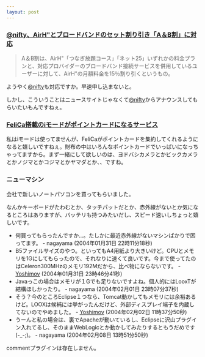 ```yaml
---
layout: post
---
```

<h3><a href="http://k-tai.impress.co.jp/cda/article/news_toppage/17348.html">@nifty、AirH&quot;とブロードバンドのセット割り引き「A＆B割」に対応</a></h3>
<blockquote><p>A＆B割は、AirH&quot;「つなぎ放題コース」「ネット25」いずれかの料金プランと、対応プロバイダーのブロードバンド接続サービスを併用しているユーザーに対して、AirH&quot;の月額料金を15％割り引くというもの。</p>
</blockquote>
<p>ようやく<a href="http://www.nifty.com/">@nifty</a>も対応ですか。早速申し込まないと。</p>
<p>しかし、こういうことはニュースサイトじゃなくて<a href="http://www.nifty.com/">@nifty</a>からアナウンスしてもらいたいもんですねぇ。</p>
<h3><a href="http://www.rbbtoday.com/news/20040127/14943.html">FeliCa搭載のiモードがポイントカードになるサービス</a></h3>
<p>私はiモードは使ってませんが、FeliCaがポイントカードを集約してくれるようになると嬉しいですねぇ。財布の中はいろんなポイントカードでいっぱいになっちゃってますから。まず一緒にして欲しいのは、ヨドバシカメラとかビックカメラとかノジマとかコジマとかヤマダとか、、ですね。</p>
<h3>ニューマシン</h3>
<p>会社で新しいノートパソコンを買ってもらいました。</p>
<p>なんかキーボードがたわむとか、タッチパットだとか、赤外線がないとか気になるところはありますが、バッテリも持つみたいだし、スピード速いしちょっと嬉しいです。</p>
<ul>
<li>何買ってもらったんですか…。たしかに最近赤外線がないマシンばかりで困ってます。 - nagayama (2004年01月31日 22時11分18秒)</li>
<li>B5ファイルサイズのやつ。といってもA4用紙より大きいけど。CPUとメモリを1Gにしてもらったので、それなりに速くて良いです。今まで使ってたのはCeleron300MHzのメモリ192Mだから、比べ物にならないです。 - <a href="/?page=Yoshimov" class="wikipage">Yoshimov</a> (2004年01月31日 23時46分41秒)</li>
<li>Javaっこの場合はメモリが１Gでも足りないですよね。個人的にはLooxTが結構ほしかったり。 - nagayama (2004年02月01日 23時07分37秒)</li>
<li>そう？今のところEclipse１つなら、Tomcat動かしてもメモリには余裕あるけど。LOOXは候補には挙がったんだけど、外部ディスプレイ端子を内蔵してないのでやめました。 - <a href="/?page=Yoshimov" class="wikipage">Yoshimov</a> (2004年02月02日 11時37分50秒)</li>
<li>うーんと私の場合は、裏でApacheが動いているし、Eclipseに沢山プラグイン入れてるし、そのままWebLogicとか動かしてみたりするともうだめです(-_-;)。 - nagayama (2004年02月08日 13時51分50秒)</li>
</ul>
<p><span class="error">commentプラグインは存在しません。</span> </p>
